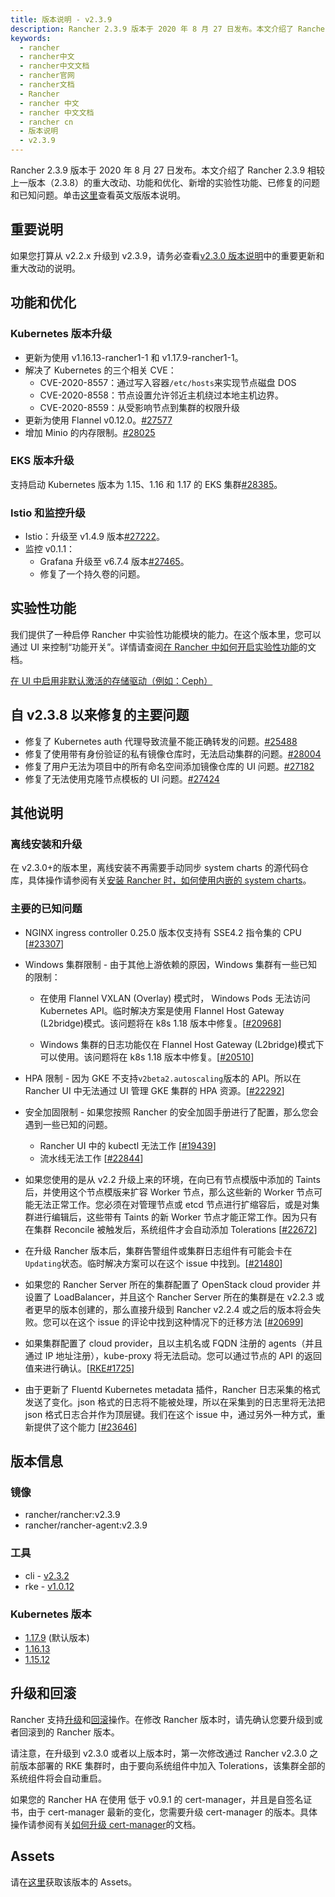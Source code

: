 ```yaml
---
title: 版本说明 - v2.3.9
description: Rancher 2.3.9 版本于 2020 年 8 月 27 日发布。本文介绍了 Rancher 2.3.9 相较上一版本（2.3.8）的重大改动、功能和优化、新增的实验性功能、已修复的问题和已知问题。
keywords:
  - rancher
  - rancher中文
  - rancher中文文档
  - rancher官网
  - rancher文档
  - Rancher
  - rancher 中文
  - rancher 中文文档
  - rancher cn
  - 版本说明
  - v2.3.9
---
```


Rancher 2.3.9 版本于 2020 年 8 月 27 日发布。本文介绍了 Rancher 2.3.9 相较上一版本（2.3.8）的重大改动、功能和优化、新增的实验性功能、已修复的问题和已知问题。单击[这里](https://github.com/rancher/rancher/releases/tag/v2.3.9)查看英文版版本说明。

## 重要说明

如果您打算从 v2.2.x 升级到 v2.3.9，请务必查看[v2.3.0 版本说明](/docs/rancher2.5/releases/v2.3.0)中的重要更新和重大改动的说明。

## 功能和优化

### Kubernetes 版本升级

- 更新为使用 v1.16.13-rancher1-1 和 v1.17.9-rancher1-1。
- 解决了 Kubernetes 的三个相关 CVE：
  - CVE-2020-8557：通过写入容器`/etc/hosts`来实现节点磁盘 DOS
  - CVE-2020-8558：节点设置允许邻近主机绕过本地主机边界。
  - CVE-2020-8559：从受影响节点到集群的权限升级
- 更新为使用 Flannel v0.12.0。[#27577](https://github.com/rancher/rancher/issues/27577)
- 增加 Minio 的内存限制。[#28025](https://github.com/rancher/rancher/issues/28025)

### EKS 版本升级

支持启动 Kubernetes 版本为 1.15、1.16 和 1.17 的 EKS 集群[#28385](https://github.com/rancher/rancher/issues/28385)。

### Istio 和监控升级

- Istio：升级至 v1.4.9 版本[#27222](https://github.com/rancher/rancher/issues/27222)。
- 监控 v0.1.1：
  - Grafana 升级至 v6.7.4 版本[#27465](https://github.com/rancher/rancher/issues/27465)。
  - 修复了一个持久卷的问题。

## 实验性功能

我们提供了一种启停 Rancher 中实验性功能模块的能力。在这个版本里，您可以通过 UI 来控制“功能开关”。详情请查阅[在 Rancher 中如何开启实验性功能](/docs/rancher2.5/installation_new/resources/feature-flags/_index)的文档。

[在 UI 中启用非默认激活的存储驱动（例如：Ceph）](/docs/rancher2.5/installation_new/resources/feature-flags/enable-not-default-storage-drivers/_index)

## 自 v2.3.8 以来修复的主要问题

- 修复了 Kubernetes auth 代理导致流量不能正确转发的问题。[#25488](https://github.com/rancher/rancher/issues/25488)
- 修复了使用带有身份验证的私有镜像仓库时，无法启动集群的问题。[#28004](https://github.com/rancher/rancher/issues/28004)
- 修复了用户无法为项目中的所有命名空间添加镜像仓库的 UI 问题。[#27182](https://github.com/rancher/rancher/issues/27182)
- 修复了无法使用克隆节点模板的 UI 问题。[#27424](https://github.com/rancher/rancher/issues/27424)

## 其他说明

### 离线安装和升级

在 v2.3.0+的版本里，离线安装不再需要手动同步 system charts 的源代码仓库，具体操作请参阅有关[安装 Rancher 时，如何使用内嵌的 system charts](/docs/rancher2.5/installation_new/other-installation-methods/air-gap/install-rancher/_index)。

### 主要的已知问题

- NGINX ingress controller 0.25.0 版本仅支持有 SSE4.2 指令集的 CPU [[#23307](https://github.com/rancher/rancher/issues/23307)]

- Windows 集群限制 - 由于其他上游依赖的原因，Windows 集群有一些已知的限制：

  - 在使用 Flannel VXLAN (Overlay) 模式时， Windows Pods 无法访问 Kubernetes API。临时解决方案是使用 Flannel Host Gateway (L2bridge)模式。该问题将在 k8s 1.18 版本中修复。[[#20968](https://github.com/rancher/rancher/issues/20968)]

  - Windows 集群的日志功能仅在 Flannel Host Gateway (L2bridge)模式下可以使用。该问题将在 k8s 1.18 版本中修复。[[#20510](https://github.com/rancher/rancher/issues/20510)]

- HPA 限制 - 因为 GKE 不支持`v2beta2.autoscaling`版本的 API。所以在 Rancher UI 中无法通过 UI 管理 GKE 集群的 HPA 资源。[[#22292](https://github.com/rancher/rancher/issues/22292)]

- 安全加固限制 - 如果您按照 Rancher 的安全加固手册进行了配置，那么您会遇到一些已知的问题。

  - Rancher UI 中的 kubectl 无法工作 [[#19439](https://github.com/rancher/rancher/issues/19439)]
  - 流水线无法工作 [[#22844](https://github.com/rancher/rancher/issues/22844)]

- 如果您使用的是从 v2.2 升级上来的环境，在向已有节点模版中添加的 Taints 后，并使用这个节点模版来扩容 Worker 节点，那么这些新的 Worker 节点可能无法正常工作。您必须在对管理节点或 etcd 节点进行扩缩容后，或是对集群进行编辑后，这些带有 Taints 的新 Worker 节点才能正常工作。因为只有在集群 Reconcile 被触发后，系统组件才会自动添加 Tolerations [[#22672](https://github.com/rancher/rancher/issues/22672)]

- 在升级 Rancher 版本后，集群告警组件或集群日志组件有可能会卡在`Updating`状态。临时解决方案可以在这个 issue 中找到。[[#21480](https://github.com/rancher/rancher/issues/21480)]

- 如果您的 Rancher Server 所在的集群配置了 OpenStack cloud provider 并设置了 LoadBalancer，并且这个 Rancher Server 所在的集群是在 v2.2.3 或者更早的版本创建的，那么直接升级到 Rancher v2.2.4 或之后的版本将会失败。您可以在这个 issue 的评论中找到这种情况下的迁移方法 [[#20699](https://github.com/rancher/rancher/issues/20699)]

- 如果集群配置了 cloud provider，且以主机名或 FQDN 注册的 agents（并且通过 IP 地址注册），kube-proxy 将无法启动。您可以通过节点的 API 的返回值来进行确认。[[RKE#1725](https://github.com/rancher/rke/issues/1725)]

- 由于更新了 Fluentd Kubernetes metadata 插件，Rancher 日志采集的格式发送了变化。json 格式的日志将不能被处理，所以在采集到的日志里将无法把 json 格式日志合并作为顶层键。我们在这个 issue 中，通过另外一种方式，重新提供了这个能力 [[#23646](https://github.com/rancher/rancher/issues/23646)]

## 版本信息

### 镜像

- rancher/rancher:v2.3.9
- rancher/rancher-agent:v2.3.9

### 工具

- cli - [v2.3.2](https://github.com/rancher/cli/releases/tag/v2.3.2)
- rke - [v1.0.12](https://github.com/rancher/rke/releases/tag/v1.0.12)

### Kubernetes 版本

- [1.17.9](https://github.com/rancher/hyperkube/releases/tag/v1.17.9-rancher2) (默认版本)
- [1.16.13](https://github.com/rancher/hyperkube/releases/tag/v1.16.13-rancher2)
- [1.15.12](https://github.com/rancher/hyperkube/releases/tag/v1.15.12-rancher2)

## 升级和回滚

Rancher 支持[升级](/docs/rancher2.5/upgrades/_index)和[回滚](/docs/rancher2.5/upgrades/rollbacks/_index)操作。在修改 Rancher 版本时，请先确认您要升级到或者回滚到的 Rancher 版本。

请注意，在升级到 v2.3.0 或者以上版本时，第一次修改通过 Rancher v2.3.0 之前版本部署的 RKE 集群时，由于要向系统组件中加入 Tolerations，该集群全部的系统组件将会自动重启。

如果您的 Rancher HA 在使用 低于 v0.9.1 的 cert-manager，并且是自签名证书，由于 cert-manager 最新的变化，您需要升级 cert-manager 的版本。具体操作请参阅有关[如何升级 cert-manager](/docs/rancher2.5/installation_new/resources/upgrading-cert-manager/_index)的文档。

## Assets

请在[这里](https://github.com/rancher/rancher/releases/tag/v2.3.9)获取该版本的 Assets。

